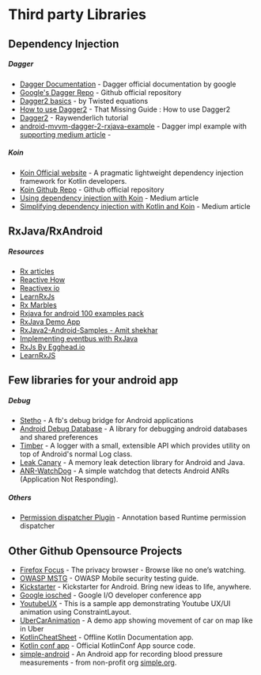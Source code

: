 # Third party Libraries

## Dependency Injection
##### Dagger
- [Dagger Documentation](https://google.github.io/dagger/users-guide) - Dagger official documentation by google
- [Google's Dagger Repo](https://github.com/google/dagger) - Github official repository
- [Dagger2 basics](https://www.youtube.com/watch?v=Qwk7ESmaCq0) - by Twisted equations
- [How to use Dagger2](https://medium.com/@Zhuinden/that-missing-guide-how-to-use-dagger2-ef116fbea97) - That Missing Guide : How to use Dagger2
- [Dagger2](https://www.raywenderlich.com/171327/dependency-injection-android-dagger-2) - Raywenderlich tutorial
- [android-mvvm-dagger-2-rxjava-example](https://github.com/ibrahimsn98/android-mvvm-dagger-2-rxjava-example/) - Dagger impl example with [supporting medium article](https://medium.com/@ibrahimsn98/android-mvvm-with-dagger-2-retrofit-rxjava-architecture-components-6f5da1a75135) - 

##### Koin
- [Koin Official website](https://insert-koin.io/) - A pragmatic lightweight dependency injection framework for Kotlin developers.
- [Koin Github Repo](https://github.com/InsertKoinIO/koin) - Github official repository
- [Using dependency injection with Koin](https://medium.com/mindorks/using-dependency-injection-with-koin-bee0b461714a) - Medium article
- [Simplifying dependency injection with Kotlin and Koin](https://proandroiddev.com/better-dependency-injection-for-android-567b93353ad) - Medium article

## RxJava/RxAndroid 
   
##### Resources   
- [Rx articles](https://github.com/ReactiveX/RxJava/wiki/Additional-Reading)
- [Reactive How](http://reactive.how/)
- [Reactivex io](http://reactivex.io/)
- [LearnRxJs](https://www.learnrxjs.io/)
- [Rx Marbles](http://rxmarbles.com/)
- [Rxjava for android 100 examples pack](http://androidahead.com/2018/04/06/rxjava-for-android-100-examples-pack)
- [RxJava Demo App](https://github.com/JoaoMotondon/RxJavaDemoApp/)
- [RxJava2-Android-Samples - Amit shekhar](https://github.com/amitshekhariitbhu/RxJava2-Android-Samples)
- [Implementing eventbus with RxJava](https://blog.mindorks.com/implementing-eventbus-with-rxjava-rxbus-e6c940a94bd8)
- [RxJs By Egghead.io](https://egghead.io/browse/libraries/rxjs)
- [LearnRxJS](https://www.learnrxjs.io/)

## Few libraries for your android app

##### Debug
- [Stetho](http://facebook.github.io/stetho/) - A fb's debug bridge for Android applications
- [Android Debug Database](https://github.com/amitshekhariitbhu/Android-Debug-Database) - A library for debugging android databases and shared preferences
- [Timber](https://github.com/JakeWharton/timber) - A logger with a small, extensible API which provides utility on top of Android's normal Log class.
- [Leak Canary](https://github.com/square/leakcanary) - A memory leak detection library for Android and Java.
- [ANR-WatchDog](https://github.com/SalomonBrys/ANR-WatchDog) - A simple watchdog that detects Android ANRs (Application Not Responding).

##### Others
- [Permission dispatcher Plugin](https://github.com/permissions-dispatcher/permissions-dispatcher-plugin) - Annotation based Runtime permission dispatcher


## Other Github Opensource Projects
- [Firefox Focus](https://github.com/mozilla-mobile/focus-android) - The privacy browser - Browse like no one’s watching.
- [OWASP MSTG](https://github.com/OWASP/owasp-mstg) - OWASP Mobile security testing guide.
- [Kickstarter](https://github.com/kickstarter/android-oss) - Kickstarter for Android. Bring new ideas to life, anywhere.
- [Google iosched](https://github.com/google/iosched) - Google I/O developer conference app
- [YoutubeUX](https://github.com/burhanrashid52/YoutubeUX) - This is a sample app demonstrating Youtube UX/UI animation using ConstraintLayout.
- [UberCarAnimation](https://github.com/amanjeetsingh150/UberCarAnimation) - A demo app showing movement of car on map like in Uber
- [KotlinCheatSheet](mohamedebrahim96/KotlinCheatsheet-app) - Offline Kotlin Documentation app.
- [Kotlin conf app](https://github.com/JetBrains/kotlinconf-app/) - Official KotlinConf App source code.
- [simple-android](https://github.com/simpledotorg/simple-android) - An Android app for recording blood pressure  measurements - from non-profit org [simple.org](https://www.simple.org).
